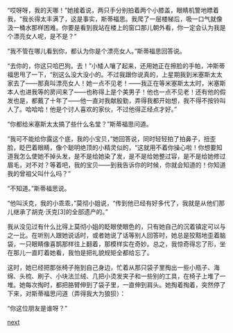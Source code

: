 
“哎呀呀，我的天哪！”她接着说，两只手分别拍着两个小膝盖，眼睛机警地瞟着我，“我长得太丰满了，这是事实，斯蒂福思。我爬了一层楼梯后，吸一口气就像汲一桶水那样困难。你要是看到我站在楼上的窗口那儿朝外看，你一定会认为我是个漂亮女人呢，是不是？”

“我不管在哪儿看到你，都认为你是个漂亮女人。”斯蒂福思回答说。

“去你的，你这只哈巴狗。去！”小矮人嚷了起来，还用她正在擦脸的手帕，冲斯蒂福思甩了一下，“别这么没大没小的。不过我跟你说真的，上星期我到米塞斯太太家去了——那真叫漂亮女人！她一点不见老！——我正在等米塞斯太太时，米塞斯本人也进我等的房间来了——也称得上是个美男子！他也一点不见老！还有他的假发也是，都戴了十年了——他一直对我献殷勤，弄得我都开始想，我不得不按铃叫人了。哈哈哈！他是个讨人喜欢的家伙，不过他得正经点才好。”

“你都给米塞斯太太搞了些什么名堂？”斯蒂福思问道。

“我可不能给你露这个底，我的小宝贝，”她回答说，同时轻轻拍了拍鼻子，扭歪脸，眨巴着眼睛，像个聪明绝顶的小精灵似的，“这就用不着你操心啦！你想要知道我怎么使她不掉头发，是不是给她染了发，是不是给她整过容，是不是给她修过眉毛，对不对？等着吧，我的宝贝——到我告诉你的时候，你就会知道的！你知道我的曾祖父叫什么吗？”

“不知道。”斯蒂福思说。

“他叫沃克，我的小乖乖，”莫彻小姐说，“传到他已经有好多代了，我就是从他们那儿继承了胡克·沃克[3]的全部遗产的。”

我从没见过有什么比得上莫彻小姐的眨眼使眼色的，只有她自己的沉着镇定可以与之一比。在听别人跟她说话时，或者她说了话等别人回答时，她总是狡黠地歪着脑袋，一只眼睛像喜鹊那样往上翻着，那模样实在奇妙。总之，我惊奇得忘了形，坐在那儿一直盯着她看，我怕是把礼貌规矩全都给忘了。

这时，她已经把那张椅子拖到自己身边，忙着从那只袋子里掏出一些小瓶子、海绵、头梳、刷子、小块法兰绒、几把小烫发夹子和一些别的工具，在椅子上堆了一堆。她每次掏时，都把胳臂伸到了袋子里，一直伸到肩头。她掏着掏着，突然停了下来，对斯蒂福思问道（弄得我大为狼狈）：

“你这位朋友是谁呀？”

[next](page295.md)